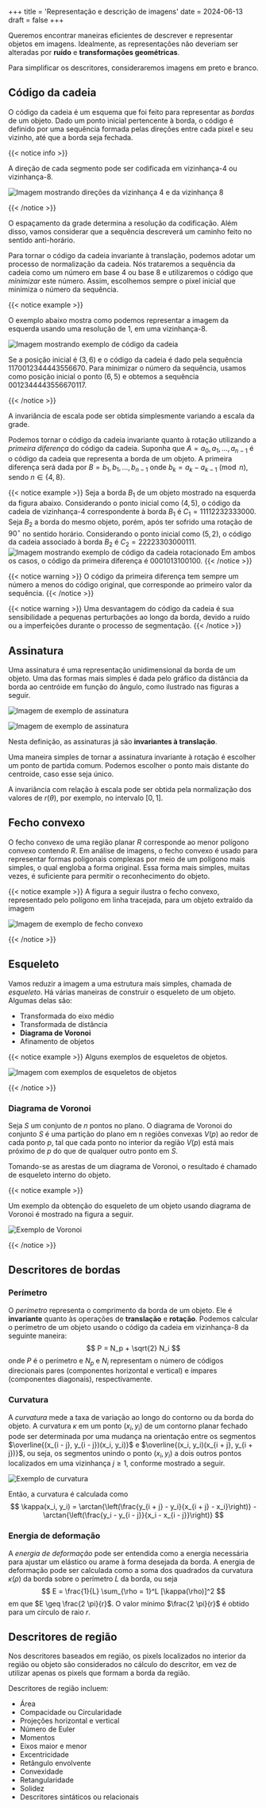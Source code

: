 +++
title = 'Representação e descrição de imagens'
date = 2024-06-13
draft = false
+++

Queremos encontrar maneiras eficientes de descrever e representar objetos em imagens.
Idealmente, as representações não deveriam ser alteradas por **ruído** e **transformações geométricas**.

Para simplificar os descritores, consideraremos imagens em preto e branco.

## Código da cadeia

O código da cadeia é um esquema que foi feito para representar as *bordas* de um objeto.
Dado um ponto inicial pertencente à borda, o código é definido por uma sequência formada pelas direções entre cada pixel e seu vizinho, até que a borda seja fechada.

{{< notice info >}}

A direção de cada segmento pode ser codificada em vizinhança-4 ou vizinhança-8.

![Imagem mostrando direções da vizinhança 4 e da vizinhança 8](/mc920/representation/neighboring.png "400")

{{< /notice >}}

O espaçamento da grade determina a resolução da codificação.
Além disso, vamos considerar que a sequência descreverá um caminho feito no sentido anti-horário.

Para tornar o código da cadeia invariante à translação, podemos adotar um processo de normalização da cadeia.
Nós trataremos a sequência da cadeia como um número em base 4 ou base 8 e utilizaremos o código que *minimizar* este número.
Assim, escolhemos sempre o pixel inicial que minimiza o número da sequência.

{{< notice example >}}

O exemplo abaixo mostra como podemos representar a imagem da esquerda usando uma resolução de 1, em uma vizinhança-8.

![Imagem mostrando exemplo de código da cadeia](/mc920/representation/ex_chain.png "600")

Se a posição inicial é $(3, 6)$ e o código da cadeia é dado pela sequência $1170012344443556670$.
Para minimizar o número da sequência, usamos como posição inicial o ponto $(6, 5)$ e obtemos a sequência $0012344443556670117$.

{{< /notice >}}

A invariância de escala pode ser obtida simplesmente variando a escala da grade.

Podemos tornar o código da cadeia invariante quanto à rotação utilizando a *primeira diferença* do código da cadeia.
Suponha que $A = a_0, a_1, \dots, a_{n - 1}$ é o código da cadeia que representa a borda de um objeto.
A primeira diferença será dada por $B = b_1, b_1, \dots, b_{n - 1}$ onde $b_k = a_k - a_{k - 1} \pmod n$, sendo $n \in \{4, 8\}$.

{{< notice example >}}
Seja a borda $B_1$ de um objeto mostrado na esquerda da figura abaixo.
Considerando o ponto inicial como $(4, 5)$, o código da cadeia de vizinhança-4 correspondente à borda $B_1$ é $C_1 = 11112232333000$.
Seja $B_2$ a borda do mesmo objeto, porém, após ter sofrido uma rotação de $90^\circ$ no sentido horário.
Considerando o ponto inicial como $(5, 2)$, o código da cadeia associado à borda $B_2$ é $C_2 = 22223303000111$.
![Imagem mostrando exemplo de código da cadeia rotacionado](/mc920/representation/ex_chain_rot.png "400")
Em ambos os casos, o código da primeira diferença é $0001013100100$.
{{< /notice >}}

{{< notice warning >}}
O código da primeira diferença tem sempre um número a menos do código original, que corresponde ao primeiro valor da sequência.
{{< /notice >}}

{{< notice warning >}}
Uma desvantagem do código da cadeia é sua sensibilidade a pequenas perturbações ao longo da borda, devido a ruído ou a imperfeições durante o processo de segmentação.
{{< /notice >}}

## Assinatura

Uma assinatura é uma representação unidimensional da borda de um objeto.
Uma das formas mais simples é dada pelo gráfico da distância da borda ao centróide em função do ângulo, como ilustrado nas figuras a seguir.

![Imagem de exemplo de assinatura](/mc920/representation/ex_signature_1.png "400")

![Imagem de exemplo de assinatura](/mc920/representation/ex_signature_2.png "400")

Nesta definição, as assinaturas já são **invariantes à translação**.

Uma maneira simples de tornar a assinatura invariante à rotação é escolher um ponto de partida comum.
Podemos escolher o ponto mais distante do centroide, caso esse seja único.

A invariância com relação à escala pode ser obtida pela normalização dos valores de $r(\theta)$, por exemplo, no intervalo $[0, 1]$.

## Fecho convexo

O fecho convexo de uma região planar $R$ corresponde ao menor polígono convexo contendo $R$.
Em análise de imagens, o fecho convexo é usado para representar formas poligonais complexas por meio de um polígono mais simples, o qual engloba a forma original.
Essa forma mais simples, muitas vezes, é suficiente para permitir o reconhecimento do objeto.

{{< notice example >}}
A figura a seguir ilustra o fecho convexo, representado pelo polígono em linha tracejada, para um objeto extraído da imagem

![Imagem de exemplo de fecho convexo](/mc920/representation/ex_convex_closure.png "400")

{{< /notice >}}

## Esqueleto

Vamos reduzir a imagem a uma estrutura mais simples, chamada de *esqueleto*.
Há várias maneiras de construir o esqueleto de um objeto.
Algumas delas são:

- Transformada do eixo médio
- Transformada de distância
- **Diagrama de Voronoi**
- Afinamento de objetos

{{< notice example >}}
Alguns exemplos de esqueletos de objetos.

![Imagem com exemplos de esqueletos de objetos](/mc920/representation/ex_skeleton.png "400")

{{< /notice >}}

### Diagrama de Voronoi

Seja $S$ um conjunto de $n$ pontos no plano.
O diagrama de Voronoi do conjunto $S$ é uma partição do plano em n regiões convexas $V(p)$ ao redor de cada ponto $p$, tal que cada ponto no interior da região $V(p)$ está mais próximo de $p$ do que de qualquer outro ponto em $S$.

Tomando-se as arestas de um diagrama de Voronoi, o resultado é chamado de esqueleto interno do objeto.

{{< notice example >}}

Um exemplo da obtenção do esqueleto de um objeto usando diagrama de Voronoi é mostrado na figura a seguir.

![Exemplo de Voronoi](/mc920/representation/ex_voronoi.png "400")

{{< /notice >}}

## Descritores de bordas

### Perímetro

O *perímetro* representa o comprimento da borda de um objeto.
Ele é **invariante** quanto às operações de **translação** e **rotação**.
Podemos calcular o perímetro de um objeto usando o código da cadeia em vizinhança-8 da seguinte maneira:
$$
P = N_p + \sqrt{2} N_i
$$
onde $P$ é o perímetro e $N_p$ e $N_i$ representam o número de códigos direcionais pares (componentes horizontal e vertical) e ímpares (componentes diagonais), respectivamente.

### Curvatura

A *curvatura* mede a taxa de variação ao longo do contorno ou da borda do objeto.
A curvatura $\kappa$ em um ponto $(x_i, y_i)$ de um contorno planar fechado pode ser determinada por uma mudança na orientação entre os segmentos $\overline{(x_{i - j}, y_{i - j})(x_i, y_i)}$ e $\overline{(x_i, y_i)(x_{i + j}, y_{i + j})}$, ou seja, os segmentos unindo o ponto $(x_i, y_i)$ a dois outros pontos localizados em uma vizinhança $j \geq 1$, conforme mostrado a seguir.

![Exemplo de curvatura](/mc920/representation/ex_curvature.png "400")

Então, a curvatura é calculada como
$$
\kappa(x_i, y_i) = \arctan{\left(\frac{y_{i + j} - y_i}{x_{i + j} - x_i}\right)} - \arctan{\left(\frac{y_i - y_{i - j}}{x_i - x_{i - j}}\right)}
$$

### Energia de deformação

A *energia de deformação* pode ser entendida como a energia necessária para ajustar um elástico ou arame à forma desejada da borda.
A energia de deformação pode ser calculada como a soma dos quadrados da curvatura $\kappa(\rho)$ da borda sobre o perímetro $L$ da borda, ou seja
$$
E = \frac{1}{L} \sum_{\rho = 1}^L [\kappa(\rho)]^2
$$
em que $E \geq \frac{2 \pi}{r}$.
O valor mínimo $\frac{2 \pi}{r}$ é obtido para um círculo de raio $r$.

## Descritores de região

Nos descritores baseados em região, os pixels localizados no interior da região ou objeto são considerados no cálculo do descritor, em vez de utilizar apenas os pixels que formam a borda da região.

Descritores de região incluem:

- Área
- Compacidade ou Circularidade
- Projeções horizontal e vertical
- Número de Euler
- Momentos
- Eixos maior e menor
- Excentricidade
- Retângulo envolvente
- Convexidade
- Retangularidade
- Solidez
- Descritores sintáticos ou relacionais
